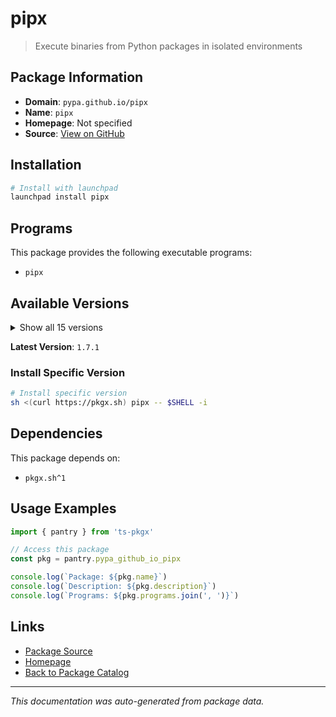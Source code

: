 # pipx

> Execute binaries from Python packages in isolated environments

## Package Information

- **Domain**: `pypa.github.io/pipx`
- **Name**: `pipx`
- **Homepage**: Not specified
- **Source**: [View on GitHub](https://github.com/pkgxdev/pantry/tree/main/projects/pypa.github.io/pipx/package.yml)

## Installation

```bash
# Install with launchpad
launchpad install pipx
```

## Programs

This package provides the following executable programs:

- `pipx`

## Available Versions

<details>
<summary>Show all 15 versions</summary>

- `1.7.1`, `1.7.0`, `1.6.0`, `1.5.0`, `1.4.3`
- `1.4.2`, `1.4.1`, `1.4.0`, `1.3.3`, `1.3.2`
- `1.3.1`, `1.3.0`, `1.2.1`, `1.2.0`, `1.1.0`

</details>

**Latest Version**: `1.7.1`

### Install Specific Version

```bash
# Install specific version
sh <(curl https://pkgx.sh) pipx -- $SHELL -i
```

## Dependencies

This package depends on:

- `pkgx.sh^1`

## Usage Examples

```typescript
import { pantry } from 'ts-pkgx'

// Access this package
const pkg = pantry.pypa_github_io_pipx

console.log(`Package: ${pkg.name}`)
console.log(`Description: ${pkg.description}`)
console.log(`Programs: ${pkg.programs.join(', ')}`)
```

## Links

- [Package Source](https://github.com/pkgxdev/pantry/tree/main/projects/pypa.github.io/pipx/package.yml)
- [Homepage](#)
- [Back to Package Catalog](../package-catalog.md)

---

*This documentation was auto-generated from package data.*
